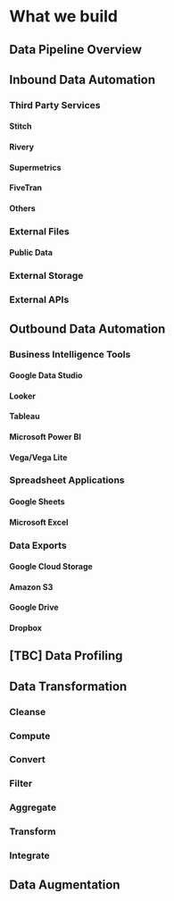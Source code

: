 # What we build

## Data Pipeline Overview


## Inbound Data Automation
### Third Party Services
#### Stitch
#### Rivery
#### Supermetrics
#### FiveTran
#### Others

### External Files
#### Public Data

### External Storage
### External APIs


## Outbound Data Automation
### Business Intelligence Tools
#### Google Data Studio
#### Looker
#### Tableau
#### Microsoft Power BI
#### Vega/Vega Lite

### Spreadsheet Applications
#### Google Sheets
#### Microsoft Excel


### Data Exports
#### Google Cloud Storage
#### Amazon S3
#### Google Drive
#### Dropbox


## [TBC] Data Profiling


## Data Transformation
### Cleanse
### Compute
### Convert
### Filter
### Aggregate
### Transform
### Integrate


## Data Augmentation
### 

